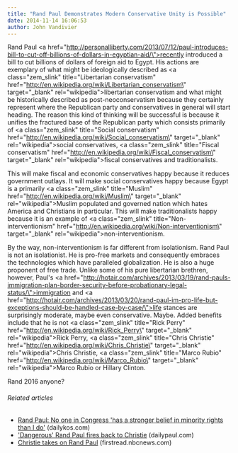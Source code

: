 ```yaml
---
title: "Rand Paul Demonstrates Modern Conservative Unity is Possible"
date: 2014-11-14 16:06:53
author: John Vandivier
---
```




Rand Paul <a href=\"http://personalliberty.com/2013/07/12/paul-introduces-bill-to-cut-off-billions-of-dollars-in-egyptian-aid/\">recently introduced a bill</a> to cut billions of dollars of foreign aid to Egypt. His actions are exemplary of what might be ideologically described as <a class=\"zem_slink\" title=\"Libertarian conservatism\" href=\"http://en.wikipedia.org/wiki/Libertarian_conservatism\" target=\"_blank\" rel=\"wikipedia\">libertarian conservatism</a> and what might be historically described as post-neoconservatism because they certainly represent where the Republican party and conservatives in general will start heading. The reason this kind of thinking will be successful is because it unifies the fractured base of the Republican party which consists primarily of <a class=\"zem_slink\" title=\"Social conservatism\" href=\"http://en.wikipedia.org/wiki/Social_conservatism\" target=\"_blank\" rel=\"wikipedia\">social conservatives</a>, <a class=\"zem_slink\" title=\"Fiscal conservatism\" href=\"http://en.wikipedia.org/wiki/Fiscal_conservatism\" target=\"_blank\" rel=\"wikipedia\">fiscal conservatives</a> and traditionalists.

This will make fiscal and economic conservatives happy because it reduces government outlays. It will make social conservatives happy because Egypt is a primarily <a class=\"zem_slink\" title=\"Muslim\" href=\"http://en.wikipedia.org/wiki/Muslim\" target=\"_blank\" rel=\"wikipedia\">Muslim</a> populated and governed nation which hates America and Christians in particular. This will make traditionalists happy because it is an example of <a class=\"zem_slink\" title=\"Non-interventionism\" href=\"http://en.wikipedia.org/wiki/Non-interventionism\" target=\"_blank\" rel=\"wikipedia\">non-interventionism</a>.

By the way, non-interventionism is far different from isolationism. Rand Paul is not an isolationist. He is pro-free markets and consequently embraces the technologies which have paralleled globalization. He is also a huge proponent of free trade. Unlike some of his pure libertarian brethren, however, Paul's <a href=\"http://hotair.com/archives/2013/03/19/rand-pauls-immigration-plan-border-security-before-probationary-legal-status/\">immigration </a>and <a href=\"http://hotair.com/archives/2013/03/20/rand-paul-im-pro-life-but-exceptions-should-be-handled-case-by-case/\">life </a>stances are surprisingly moderate, maybe even conservative. Maybe. Added benefits include that he is not <a class=\"zem_slink\" title=\"Rick Perry\" href=\"http://en.wikipedia.org/wiki/Rick_Perry\" target=\"_blank\" rel=\"wikipedia\">Rick Perry</a>, <a class=\"zem_slink\" title=\"Chris Christie\" href=\"http://en.wikipedia.org/wiki/Chris_Christie\" target=\"_blank\" rel=\"wikipedia\">Chris Christie</a>, <a class=\"zem_slink\" title=\"Marco Rubio\" href=\"http://en.wikipedia.org/wiki/Marco_Rubio\" target=\"_blank\" rel=\"wikipedia\">Marco Rubio</a> or Hillary Clinton.

Rand 2016 anyone?
<h6 class=\"zemanta-related-title\" style=\"font-size:1em;\">Related articles</h6>
<ul class=\"zemanta-article-ul\">
	<li class=\"zemanta-article-ul-li\"><a href=\"http://www.dailykos.com/story/2013/07/25/1226470/-Rand-Paul-No-one-in-Congress-has-a-stronger-belief-in-minority-rights-than-I-do\" target=\"_blank\">Rand Paul: No one in Congress 'has a stronger belief in minority rights than I do'</a> (dailykos.com)</li>
	<li class=\"zemanta-article-ul-li\"><a href=\"http://www.dailypaul.com/293884/dangerous-rand-paul-fires-back-to-christie\" target=\"_blank\">'Dangerous' Rand Paul fires back to Christie</a> (dailypaul.com)</li>
	<li class=\"zemanta-article-ul-li\"><a href=\"http://r.zemanta.com/?u=http%3A//firstread.nbcnews.com/_news/2013/07/26/19697122-first-thoughts-christie-takes-on-rand-paul%3Flite&amp;a=188418250&amp;rid=00000331-1f08-000F-0000-0000000003b2&amp;e=4340e8f52a43e6dfb72608d835960bdc\" target=\"_blank\">Christie takes on Rand Paul</a> (firstread.nbcnews.com)</li>
</ul>